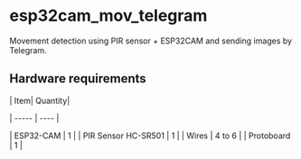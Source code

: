 # esp32cam_mov_telegram
Movement detection using PIR sensor + ESP32CAM and sending images by Telegram.

## Hardware requirements

| Item| Quantity|

| ----- | ---- |

| ESP32-CAM | 1 |
| PIR Sensor HC-SR501 | 1 |
| Wires | 4 to 6 |
| Protoboard | 1 |
